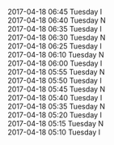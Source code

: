 2017-04-18 06:45 Tuesday  I  
2017-04-18 06:40 Tuesday  N  
2017-04-18 06:35 Tuesday  I  
2017-04-18 06:30 Tuesday  N  
2017-04-18 06:25 Tuesday  I  
2017-04-18 06:10 Tuesday  N  
2017-04-18 06:00 Tuesday  I  
2017-04-18 05:55 Tuesday  N  
2017-04-18 05:50 Tuesday  I  
2017-04-18 05:45 Tuesday  N  
2017-04-18 05:40 Tuesday  I  
2017-04-18 05:35 Tuesday  N  
2017-04-18 05:20 Tuesday  I  
2017-04-18 05:15 Tuesday  N  
2017-04-18 05:10 Tuesday  I  
